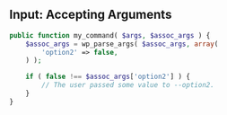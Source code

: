 ##  Input: Accepting Arguments

```php
public function my_command( $args, $assoc_args ) {
	$assoc_args = wp_parse_args( $assoc_args, array(
		'option2' => false,
	) );

	if ( false !== $assoc_args['option2'] ) {
		// The user passed some value to --option2.
	}
}
```
